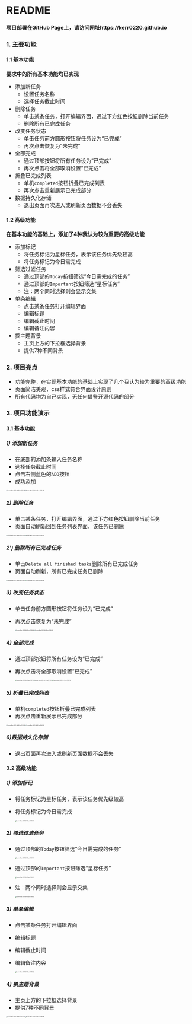 # README

**项目部署在GitHub Page上，请访问网址https://kerr0220.github.io**

### 1. 主要功能

#### 1.1 基本功能

**要求中的所有基本功能均已实现**

* 添加新任务
  * 设置任务名称
  * 选择任务截止时间
* 删除任务
  * 单击某条任务，打开编辑界面，通过下方红色按钮删除当前任务
  * 删除所有已完成任务
* 改变任务状态
  * 单击任务前方圆形按钮将任务设为“已完成”
  * 再次点击恢复为“未完成”
* 全部完成
  * 通过顶部按钮将所有任务设为“已完成”
  * 再次点击将全部取消设置“已完成”
* 折叠已完成列表
  * 单机`completed`按钮折叠已完成列表
  * 再次点击重新展示已完成部分
* 数据持久化存储
  * 退出页面再次进入或刷新页面数据不会丢失

#### 1.2 高级功能

**在基本功能的基础上，添加了4种我认为较为重要的高级功能**

* 添加标记
  * 将任务标记为星标任务，表示该任务优先级较高
  * 将任务标记为今日需完成
* 筛选过滤任务
  * 通过顶部的`Today`按钮筛选“今日需完成的任务”
  * 通过顶部的`Important`按钮筛选“星标任务”
  * 注：两个同时选择则会显示交集
* 单条编辑
  * 点击某条任务打开编辑界面
  * 编辑标题
  * 编辑截止时间
  * 编辑备注内容
* 换主题背景
  * 主页上方的下拉框选择背景
  * 提供7种不同背景

### 2. 项目亮点

* 功能完整，在实现基本功能的基础上实现了几个我认为较为重要的高级功能
* 页面简洁美观，css样式符合界面设计原则
* 所有代码均为自己实现，无任何借鉴开源代码的部分

### 3. 项目功能演示

#### 3.1 基本功能

##### 1) 添加新任务

* 在底部的添加条输入任务名称
* 选择任务截止时间
* 点击右侧蓝色的`ADD`按钮
* 成功添加

<img src="docImage/Screen Shot 2021-06-25 at 21.19.04.png" alt="Screen Shot 2021-06-25 at 21.19.04" style="zoom: 20%;" /><img src="docImage/Screen Shot 2021-06-25 at 21.20.49.png" alt="Screen Shot 2021-06-25 at 21.20.49" style="zoom:20%;" />      

##### 2) 删除任务

* 单击某条任务，打开编辑界面，通过下方红色按钮删除当前任务
* 页面自动刷新回到任务列表界面，该任务已删除

<img src="docImage/Screen Shot 2021-06-25 at 21.24.21.png" alt="Screen Shot 2021-06-25 at 21.24.21" style="zoom:20%;" /><img src="docImage/Screen Shot 2021-06-25 at 21.25.00.png" alt="Screen Shot 2021-06-25 at 21.25.00" style="zoom:20%;" />

##### 2') 删除所有已完成任务

* 单击`Delete all finished tasks`删除所有已完成任务
* 页面自动刷新，所有已完成任务已删除

<img src="docImage/Screen Shot 2021-06-25 at 21.28.02.png" alt="Screen Shot 2021-06-25 at 21.28.02" style="zoom:20%;" /><img src="docImage/Screen Shot 2021-06-25 at 21.28.30.png" alt="Screen Shot 2021-06-25 at 21.28.30" style="zoom:20%;" />

##### 3) 改变任务状态

* 单击任务前方圆形按钮将任务设为“已完成”

* 再次点击恢复为“未完成”

  <img src="docImage/Screen Shot 2021-06-25 at 21.29.06.png" alt="Screen Shot 2021-06-25 at 21.29.06" style="zoom:20%;" /><img src="docImage/Screen Shot 2021-06-25 at 21.29.45.png" alt="Screen Shot 2021-06-25 at 21.29.45" style="zoom:20%;" />

##### 4) 全部完成

* 通过顶部按钮将所有任务设为“已完成”

* 再次点击将全部取消设置“已完成”

  <img src="docImage/Screen Shot 2021-06-25 at 21.31.13.png" alt="Screen Shot 2021-06-25 at 21.31.13" style="zoom:20%;" /><img src="docImage/Screen Shot 2021-06-25 at 21.32.01.png" alt="Screen Shot 2021-06-25 at 21.32.01" style="zoom:20%;" /><img src="docImage/Screen Shot 2021-06-25 at 21.32.36.png" alt="Screen Shot 2021-06-25 at 21.32.36" style="zoom:20%;" />

##### 5) 折叠已完成列表

* 单机`completed`按钮折叠已完成列表
* 再次点击重新展示已完成部分

<img src="docImage/Screen Shot 2021-06-25 at 21.34.43.png" alt="Screen Shot 2021-06-25 at 21.34.43" style="zoom:20%;" /><img src="docImage/Screen Shot 2021-06-25 at 21.34.10.png" alt="Screen Shot 2021-06-25 at 21.34.10" style="zoom:20%;" />

##### 6)数据持久化存储

* 退出页面再次进入或刷新页面数据不会丢失

#### 3.2 高级功能

##### 1) 添加标记

* 将任务标记为星标任务，表示该任务优先级较高

* 将任务标记为今日需完成

  <img src="docImage/Screen Shot 2021-06-25 at 21.36.07.png" alt="Screen Shot 2021-06-25 at 21.36.07" style="zoom:20%;" />

##### 2) 筛选过滤任务

* 通过顶部的`Today`按钮筛选“今日需完成的任务”

  <img src="docImage/Screen Shot 2021-06-25 at 21.37.31.png" alt="Screen Shot 2021-06-25 at 21.37.31" style="zoom: 20%;" />

* 通过顶部的`Important`按钮筛选“星标任务”

  <img src="docImage/Screen Shot 2021-06-25 at 21.36.57.png" alt="Screen Shot 2021-06-25 at 21.36.57" style="zoom:20%;" />

* 注：两个同时选择则会显示交集

  <img src="docImage/Screen Shot 2021-06-25 at 21.38.03.png" alt="Screen Shot 2021-06-25 at 21.38.03" style="zoom:20%;" />

##### 3) 单条编辑

* 点击某条任务打开编辑界面

* 编辑标题

* 编辑截止时间

* 编辑备注内容

  <img src="docImage/Screen Shot 2021-06-25 at 21.38.22.png" alt="Screen Shot 2021-06-25 at 21.38.22" style="zoom:20%;" />

##### 4) 换主题背景

* 主页上方的下拉框选择背景
* 提供7种不同背景

<img src="docImage/Screen Shot 2021-06-25 at 21.40.21.png" alt="Screen Shot 2021-06-25 at 21.40.21" style="zoom:20%;" /><img src="docImage/Screen Shot 2021-06-25 at 21.39.58.png" alt="Screen Shot 2021-06-25 at 21.39.58" style="zoom:20%;" />

